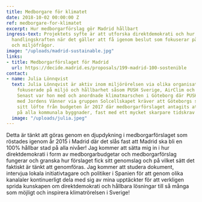 ```yaml
---
title: Medborgare för klimatet
date: 2018-10-02 00:00:00 Z
ref: medborgare-for-klimatet
excerpt: Hur medborgarförslag gör Madrid hållbart
ingress-text: Projektets syfte är att utforska direktdemokrati och hur det påverkar
  handlingskraften när det gäller att få igenom beslut som fokuserar på hållbarhet
  och miljöfrågor.
image: "/uploads/madrid-sustainable.jpg"
links:
- title: Medborgarförslaget för Madrid
  url: https://decide.madrid.es/proposals/199-madrid-100-sostenible
contact:
- name: Julia Lönnqvist
  text: Julia Lönnqvist är aktiv inom miljörörelsen via olika organisationer och projekt
    fokuserade på miljö och hållbarhet såsom PUSH Sverige, AirClim och Fältbiologerna.
    Senast var hon med och anordnade klimatmarschen i Göteborg där PUSH Sverige tillsammans
    med Jordens Vänner via gruppen Solcellskapet kräver att Göteborgs stad ska genomföra
    sitt löfte från budgeten år 2017 där medborgarförslaget antagits att sätta solceller
    på alla kommunala byggnader, fast med ett mycket skarpare tidskrav .
  image: "/uploads/julia.jpeg"
---
```


Detta är tänkt att göras genom en djupdykning i medborgarförslaget som röstades igenom år 2015 i Madrid där det slås fast att Madrid ska bli en 100% hållbar stad på alla nivåer! Jag kommer att sätta mig in i hur direktdemokrati i form av medborgarbudgetar och medborgarförslag fungerar och granska hur förslaget fick sitt genomslag och på vilket sätt det faktiskt är tänkt att genomföras. Jag kommer att studera dokument, intervjua lokala initiativtagare och politiker i Spanien för att genom olika kanalaler kontinuerligt dela med sig av mina upptäckter för att verkligen sprida kunskapen om direktdemokrati och hållbara lösningar till så många som möjligt och inspirera klimatrörelsen i Sverige!

